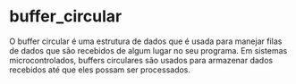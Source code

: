 # buffer_circular
O buffer circular é uma estrutura de dados que é usada para manejar filas de dados que são recebidos de algum lugar no seu programa. Em sistemas microcontrolados, buffers circulares são usados para armazenar dados recebidos até que eles possam ser processados.
